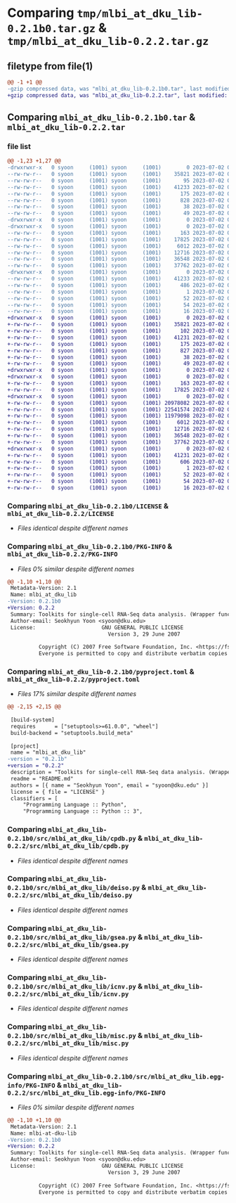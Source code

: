 # Comparing `tmp/mlbi_at_dku_lib-0.2.1b0.tar.gz` & `tmp/mlbi_at_dku_lib-0.2.2.tar.gz`

## filetype from file(1)

```diff
@@ -1 +1 @@
-gzip compressed data, was "mlbi_at_dku_lib-0.2.1b0.tar", last modified: Sun Jul  2 06:48:06 2023, max compression
+gzip compressed data, was "mlbi_at_dku_lib-0.2.2.tar", last modified: Sun Jul  2 07:03:14 2023, max compression
```

## Comparing `mlbi_at_dku_lib-0.2.1b0.tar` & `mlbi_at_dku_lib-0.2.2.tar`

### file list

```diff
@@ -1,23 +1,27 @@
-drwxrwxr-x   0 syoon     (1001) syoon     (1001)        0 2023-07-02 06:48:06.837368 mlbi_at_dku_lib-0.2.1b0/
--rw-rw-r--   0 syoon     (1001) syoon     (1001)    35821 2023-07-02 05:13:01.000000 mlbi_at_dku_lib-0.2.1b0/LICENSE
--rw-rw-r--   0 syoon     (1001) syoon     (1001)       95 2023-07-02 05:13:01.000000 mlbi_at_dku_lib-0.2.1b0/MANIFEST.in
--rw-rw-r--   0 syoon     (1001) syoon     (1001)    41233 2023-07-02 06:48:06.837368 mlbi_at_dku_lib-0.2.1b0/PKG-INFO
--rw-rw-r--   0 syoon     (1001) syoon     (1001)      175 2023-07-02 05:13:01.000000 mlbi_at_dku_lib-0.2.1b0/README.md
--rw-rw-r--   0 syoon     (1001) syoon     (1001)      828 2023-07-02 06:47:35.000000 mlbi_at_dku_lib-0.2.1b0/pyproject.toml
--rw-rw-r--   0 syoon     (1001) syoon     (1001)       38 2023-07-02 06:48:06.837368 mlbi_at_dku_lib-0.2.1b0/setup.cfg
--rw-rw-r--   0 syoon     (1001) syoon     (1001)       49 2023-07-02 05:17:52.000000 mlbi_at_dku_lib-0.2.1b0/setup.py
-drwxrwxr-x   0 syoon     (1001) syoon     (1001)        0 2023-07-02 06:48:06.829368 mlbi_at_dku_lib-0.2.1b0/src/
-drwxrwxr-x   0 syoon     (1001) syoon     (1001)        0 2023-07-02 06:48:06.833368 mlbi_at_dku_lib-0.2.1b0/src/mlbi_at_dku_lib/
--rw-rw-r--   0 syoon     (1001) syoon     (1001)      163 2023-07-02 05:13:02.000000 mlbi_at_dku_lib-0.2.1b0/src/mlbi_at_dku_lib/__init__.py
--rw-rw-r--   0 syoon     (1001) syoon     (1001)    17825 2023-07-02 05:13:01.000000 mlbi_at_dku_lib-0.2.1b0/src/mlbi_at_dku_lib/cpdb.py
--rw-rw-r--   0 syoon     (1001) syoon     (1001)     6012 2023-07-02 05:13:01.000000 mlbi_at_dku_lib-0.2.1b0/src/mlbi_at_dku_lib/deiso.py
--rw-rw-r--   0 syoon     (1001) syoon     (1001)    12716 2023-07-02 05:13:02.000000 mlbi_at_dku_lib-0.2.1b0/src/mlbi_at_dku_lib/gsea.py
--rw-rw-r--   0 syoon     (1001) syoon     (1001)    36548 2023-07-02 05:13:02.000000 mlbi_at_dku_lib-0.2.1b0/src/mlbi_at_dku_lib/icnv.py
--rw-rw-r--   0 syoon     (1001) syoon     (1001)    37762 2023-07-02 06:36:14.000000 mlbi_at_dku_lib-0.2.1b0/src/mlbi_at_dku_lib/misc.py
-drwxrwxr-x   0 syoon     (1001) syoon     (1001)        0 2023-07-02 06:48:06.837368 mlbi_at_dku_lib-0.2.1b0/src/mlbi_at_dku_lib.egg-info/
--rw-rw-r--   0 syoon     (1001) syoon     (1001)    41233 2023-07-02 06:48:06.000000 mlbi_at_dku_lib-0.2.1b0/src/mlbi_at_dku_lib.egg-info/PKG-INFO
--rw-rw-r--   0 syoon     (1001) syoon     (1001)      486 2023-07-02 06:48:06.000000 mlbi_at_dku_lib-0.2.1b0/src/mlbi_at_dku_lib.egg-info/SOURCES.txt
--rw-rw-r--   0 syoon     (1001) syoon     (1001)        1 2023-07-02 06:48:06.000000 mlbi_at_dku_lib-0.2.1b0/src/mlbi_at_dku_lib.egg-info/dependency_links.txt
--rw-rw-r--   0 syoon     (1001) syoon     (1001)       52 2023-07-02 06:48:06.000000 mlbi_at_dku_lib-0.2.1b0/src/mlbi_at_dku_lib.egg-info/entry_points.txt
--rw-rw-r--   0 syoon     (1001) syoon     (1001)       54 2023-07-02 06:48:06.000000 mlbi_at_dku_lib-0.2.1b0/src/mlbi_at_dku_lib.egg-info/requires.txt
--rw-rw-r--   0 syoon     (1001) syoon     (1001)       16 2023-07-02 06:48:06.000000 mlbi_at_dku_lib-0.2.1b0/src/mlbi_at_dku_lib.egg-info/top_level.txt
+drwxrwxr-x   0 syoon     (1001) syoon     (1001)        0 2023-07-02 07:03:14.537073 mlbi_at_dku_lib-0.2.2/
+-rw-rw-r--   0 syoon     (1001) syoon     (1001)    35821 2023-07-02 05:13:01.000000 mlbi_at_dku_lib-0.2.2/LICENSE
+-rw-rw-r--   0 syoon     (1001) syoon     (1001)      102 2023-07-02 06:59:42.000000 mlbi_at_dku_lib-0.2.2/MANIFEST.in
+-rw-rw-r--   0 syoon     (1001) syoon     (1001)    41231 2023-07-02 07:03:14.533073 mlbi_at_dku_lib-0.2.2/PKG-INFO
+-rw-rw-r--   0 syoon     (1001) syoon     (1001)      175 2023-07-02 05:13:01.000000 mlbi_at_dku_lib-0.2.2/README.md
+-rw-rw-r--   0 syoon     (1001) syoon     (1001)      827 2023-07-02 07:02:55.000000 mlbi_at_dku_lib-0.2.2/pyproject.toml
+-rw-rw-r--   0 syoon     (1001) syoon     (1001)       38 2023-07-02 07:03:14.537073 mlbi_at_dku_lib-0.2.2/setup.cfg
+-rw-rw-r--   0 syoon     (1001) syoon     (1001)       49 2023-07-02 05:17:52.000000 mlbi_at_dku_lib-0.2.2/setup.py
+drwxrwxr-x   0 syoon     (1001) syoon     (1001)        0 2023-07-02 07:03:14.473074 mlbi_at_dku_lib-0.2.2/src/
+drwxrwxr-x   0 syoon     (1001) syoon     (1001)        0 2023-07-02 07:03:14.473074 mlbi_at_dku_lib-0.2.2/src/mlbi_at_dku_lib/
+-rw-rw-r--   0 syoon     (1001) syoon     (1001)      163 2023-07-02 05:13:02.000000 mlbi_at_dku_lib-0.2.2/src/mlbi_at_dku_lib/__init__.py
+-rw-rw-r--   0 syoon     (1001) syoon     (1001)    17825 2023-07-02 05:13:01.000000 mlbi_at_dku_lib-0.2.2/src/mlbi_at_dku_lib/cpdb.py
+drwxrwxr-x   0 syoon     (1001) syoon     (1001)        0 2023-07-02 07:03:14.521073 mlbi_at_dku_lib-0.2.2/src/mlbi_at_dku_lib/data/
+-rw-rw-r--   0 syoon     (1001) syoon     (1001) 20978082 2023-07-02 05:45:36.000000 mlbi_at_dku_lib-0.2.2/src/mlbi_at_dku_lib/data/GTmap_hg19.csv
+-rw-rw-r--   0 syoon     (1001) syoon     (1001) 22541574 2023-07-02 05:45:36.000000 mlbi_at_dku_lib-0.2.2/src/mlbi_at_dku_lib/data/GTmap_hg38.csv
+-rw-rw-r--   0 syoon     (1001) syoon     (1001) 11979098 2023-07-02 05:45:36.000000 mlbi_at_dku_lib-0.2.2/src/mlbi_at_dku_lib/data/GTmap_mm10.csv
+-rw-rw-r--   0 syoon     (1001) syoon     (1001)     6012 2023-07-02 05:13:01.000000 mlbi_at_dku_lib-0.2.2/src/mlbi_at_dku_lib/deiso.py
+-rw-rw-r--   0 syoon     (1001) syoon     (1001)    12716 2023-07-02 05:13:02.000000 mlbi_at_dku_lib-0.2.2/src/mlbi_at_dku_lib/gsea.py
+-rw-rw-r--   0 syoon     (1001) syoon     (1001)    36548 2023-07-02 05:13:02.000000 mlbi_at_dku_lib-0.2.2/src/mlbi_at_dku_lib/icnv.py
+-rw-rw-r--   0 syoon     (1001) syoon     (1001)    37762 2023-07-02 06:36:14.000000 mlbi_at_dku_lib-0.2.2/src/mlbi_at_dku_lib/misc.py
+drwxrwxr-x   0 syoon     (1001) syoon     (1001)        0 2023-07-02 07:03:14.473074 mlbi_at_dku_lib-0.2.2/src/mlbi_at_dku_lib.egg-info/
+-rw-rw-r--   0 syoon     (1001) syoon     (1001)    41231 2023-07-02 07:03:14.000000 mlbi_at_dku_lib-0.2.2/src/mlbi_at_dku_lib.egg-info/PKG-INFO
+-rw-rw-r--   0 syoon     (1001) syoon     (1001)      606 2023-07-02 07:03:14.000000 mlbi_at_dku_lib-0.2.2/src/mlbi_at_dku_lib.egg-info/SOURCES.txt
+-rw-rw-r--   0 syoon     (1001) syoon     (1001)        1 2023-07-02 07:03:14.000000 mlbi_at_dku_lib-0.2.2/src/mlbi_at_dku_lib.egg-info/dependency_links.txt
+-rw-rw-r--   0 syoon     (1001) syoon     (1001)       52 2023-07-02 07:03:14.000000 mlbi_at_dku_lib-0.2.2/src/mlbi_at_dku_lib.egg-info/entry_points.txt
+-rw-rw-r--   0 syoon     (1001) syoon     (1001)       54 2023-07-02 07:03:14.000000 mlbi_at_dku_lib-0.2.2/src/mlbi_at_dku_lib.egg-info/requires.txt
+-rw-rw-r--   0 syoon     (1001) syoon     (1001)       16 2023-07-02 07:03:14.000000 mlbi_at_dku_lib-0.2.2/src/mlbi_at_dku_lib.egg-info/top_level.txt
```

### Comparing `mlbi_at_dku_lib-0.2.1b0/LICENSE` & `mlbi_at_dku_lib-0.2.2/LICENSE`

 * *Files identical despite different names*

### Comparing `mlbi_at_dku_lib-0.2.1b0/PKG-INFO` & `mlbi_at_dku_lib-0.2.2/PKG-INFO`

 * *Files 0% similar despite different names*

```diff
@@ -1,10 +1,10 @@
 Metadata-Version: 2.1
 Name: mlbi_at_dku_lib
-Version: 0.2.1b0
+Version: 0.2.2
 Summary: Toolkits for single-cell RNA-Seq data analysis. (Wrapper functions for CellPhoneDB, GSEApy and InferCNVpy)
 Author-email: Seokhyun Yoon <syoon@dku.edu>
 License:                     GNU GENERAL PUBLIC LICENSE
                                Version 3, 29 June 2007
         
          Copyright (C) 2007 Free Software Foundation, Inc. <https://fsf.org/>
          Everyone is permitted to copy and distribute verbatim copies
```

### Comparing `mlbi_at_dku_lib-0.2.1b0/pyproject.toml` & `mlbi_at_dku_lib-0.2.2/pyproject.toml`

 * *Files 17% similar despite different names*

```diff
@@ -2,15 +2,15 @@
 
 [build-system]
 requires      = ["setuptools>=61.0.0", "wheel"]
 build-backend = "setuptools.build_meta"
 
 [project]
 name = "mlbi_at_dku_lib"
-version = "0.2.1b"
+version = "0.2.2"
 description = "Toolkits for single-cell RNA-Seq data analysis. (Wrapper functions for CellPhoneDB, GSEApy and InferCNVpy)"
 readme = "README.md"
 authors = [{ name = "Seokhyun Yoon", email = "syoon@dku.edu" }]
 license = { file = "LICENSE" }
 classifiers = [
     "Programming Language :: Python",
     "Programming Language :: Python :: 3",
```

### Comparing `mlbi_at_dku_lib-0.2.1b0/src/mlbi_at_dku_lib/cpdb.py` & `mlbi_at_dku_lib-0.2.2/src/mlbi_at_dku_lib/cpdb.py`

 * *Files identical despite different names*

### Comparing `mlbi_at_dku_lib-0.2.1b0/src/mlbi_at_dku_lib/deiso.py` & `mlbi_at_dku_lib-0.2.2/src/mlbi_at_dku_lib/deiso.py`

 * *Files identical despite different names*

### Comparing `mlbi_at_dku_lib-0.2.1b0/src/mlbi_at_dku_lib/gsea.py` & `mlbi_at_dku_lib-0.2.2/src/mlbi_at_dku_lib/gsea.py`

 * *Files identical despite different names*

### Comparing `mlbi_at_dku_lib-0.2.1b0/src/mlbi_at_dku_lib/icnv.py` & `mlbi_at_dku_lib-0.2.2/src/mlbi_at_dku_lib/icnv.py`

 * *Files identical despite different names*

### Comparing `mlbi_at_dku_lib-0.2.1b0/src/mlbi_at_dku_lib/misc.py` & `mlbi_at_dku_lib-0.2.2/src/mlbi_at_dku_lib/misc.py`

 * *Files identical despite different names*

### Comparing `mlbi_at_dku_lib-0.2.1b0/src/mlbi_at_dku_lib.egg-info/PKG-INFO` & `mlbi_at_dku_lib-0.2.2/src/mlbi_at_dku_lib.egg-info/PKG-INFO`

 * *Files 0% similar despite different names*

```diff
@@ -1,10 +1,10 @@
 Metadata-Version: 2.1
 Name: mlbi-at-dku-lib
-Version: 0.2.1b0
+Version: 0.2.2
 Summary: Toolkits for single-cell RNA-Seq data analysis. (Wrapper functions for CellPhoneDB, GSEApy and InferCNVpy)
 Author-email: Seokhyun Yoon <syoon@dku.edu>
 License:                     GNU GENERAL PUBLIC LICENSE
                                Version 3, 29 June 2007
         
          Copyright (C) 2007 Free Software Foundation, Inc. <https://fsf.org/>
          Everyone is permitted to copy and distribute verbatim copies
```

